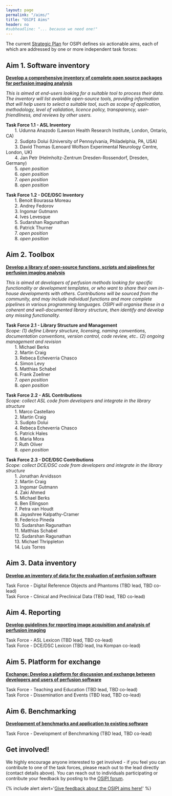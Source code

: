 ```yaml
---
layout: page
permalink: "/aims/"
title: "OSIPI Aims"
header: no
#subheadline: "... because we need one!"
---
```


The current [Strategic Plan](https://drive.google.com/file/d/14XZYB59W2rn5NIMBKEwdzht23WLa3zzN/view) for OSIPI defines six actionable aims, each of which are addressed by one or more independent task forces:


**Aim 1. Software inventory**
-----------------------------

[**Develop a comprehensive inventory of complete open source packages for perfusion imaging analysis**](/aims/software-inventory/) 

*This is aimed at end-users looking for a suitable tool to process their data. The inventory will list available open-source tools, providing information that will help users to select a suitable tool, such as scope of application, methodology, level of validation, licence policy, transparency, user-friendliness, and reviews by other users.*

   **Task Force 1.1 - ASL Inventory** <br/>
      &nbsp;&nbsp;&nbsp;&nbsp;&nbsp;&nbsp; 1. Udunna Anazodo (Lawson Health Research Institute, London, Ontario, CA) <br/>
      &nbsp;&nbsp;&nbsp;&nbsp;&nbsp;&nbsp; 2. Sudipto Dolui (University of Pennsylvania, Philadelphia, PA, USA) <br/>
      &nbsp;&nbsp;&nbsp;&nbsp;&nbsp;&nbsp; 3. David Thomas (Lenoard Wolfson Experimental Neurology Centre, London, UK) <br/>
      &nbsp;&nbsp;&nbsp;&nbsp;&nbsp;&nbsp; 4. Jan Petr (Helmholtz-Zentrum Dresden-Rossendorf, Dresden, Germany) <br/>
      &nbsp;&nbsp;&nbsp;&nbsp;&nbsp;&nbsp; 5. *open position* <br/>
      &nbsp;&nbsp;&nbsp;&nbsp;&nbsp;&nbsp; 6. *open position* <br/>
      &nbsp;&nbsp;&nbsp;&nbsp;&nbsp;&nbsp; 7. *open position* <br/>
      &nbsp;&nbsp;&nbsp;&nbsp;&nbsp;&nbsp; 8. *open position* <br/>
      
   **Task Force 1.2 - DCE/DSC Inventory** <br/>
      &nbsp;&nbsp;&nbsp;&nbsp;&nbsp;&nbsp; 1. Benoit Bourassa Moreau <br/>
      &nbsp;&nbsp;&nbsp;&nbsp;&nbsp;&nbsp; 2. Andrey Fedorov <br/>
      &nbsp;&nbsp;&nbsp;&nbsp;&nbsp;&nbsp; 3. Ingomar Gutmann <br/>
      &nbsp;&nbsp;&nbsp;&nbsp;&nbsp;&nbsp; 4. Ives Levesque <br/>
      &nbsp;&nbsp;&nbsp;&nbsp;&nbsp;&nbsp; 5. Sudarshan Ragunathan <br/>
      &nbsp;&nbsp;&nbsp;&nbsp;&nbsp;&nbsp; 6. Patrick Thurner <br/>
      &nbsp;&nbsp;&nbsp;&nbsp;&nbsp;&nbsp; 7. *open position* <br/>
      &nbsp;&nbsp;&nbsp;&nbsp;&nbsp;&nbsp; 8. *open position* <br/>
   

**Aim 2. Toolbox**
------------------

[**Develop a library of open-source functions, scripts and pipelines for perfusion imaging analysis**](/aims/toolbox/)

*This is aimed at developers of perfusion methods looking for specific functionality or development templates, or who want to share their own in-house developments with others. Contributions will be sourced from the community, and may include individual functions and more complete pipelines in various programming languages. OSIPI will organise these in a coherent and well-documented library structure, then identify and develop any missing functionality.*

   **Task Force 2.1 - Library Structure and Management** <br/>
   *Scope: (1) define Library structure, licensing, naming conventions, documentation conventions, version control, code      review, etc.. (2) ongoing management and revision* <br/>
      &nbsp;&nbsp;&nbsp;&nbsp;&nbsp;&nbsp; 1. Michael Berks <br/>
      &nbsp;&nbsp;&nbsp;&nbsp;&nbsp;&nbsp; 2. Martin Craig <br/>
      &nbsp;&nbsp;&nbsp;&nbsp;&nbsp;&nbsp; 3. Rebeca Echeverria Chasco <br/>
      &nbsp;&nbsp;&nbsp;&nbsp;&nbsp;&nbsp; 4. Simon Levy <br/>
      &nbsp;&nbsp;&nbsp;&nbsp;&nbsp;&nbsp; 5. Matthias Schabel <br/>
      &nbsp;&nbsp;&nbsp;&nbsp;&nbsp;&nbsp; 6. Frank Zoellner <br/>
      &nbsp;&nbsp;&nbsp;&nbsp;&nbsp;&nbsp; 7. *open position* <br/>
      &nbsp;&nbsp;&nbsp;&nbsp;&nbsp;&nbsp; 8. *open position* <br/>
      
   **Task Force 2.2 - ASL Contributions** <br/>
   *Scope: collect ASL code from developers and integrate in the library structure* <br/>
      &nbsp;&nbsp;&nbsp;&nbsp;&nbsp;&nbsp; 1. Marco Castellaro <br/>
      &nbsp;&nbsp;&nbsp;&nbsp;&nbsp;&nbsp; 2. Martin Craig <br/>
      &nbsp;&nbsp;&nbsp;&nbsp;&nbsp;&nbsp; 3. Sudipto Dolui <br/>
      &nbsp;&nbsp;&nbsp;&nbsp;&nbsp;&nbsp; 4. Rebeca Echeverria Chasco <br/>
      &nbsp;&nbsp;&nbsp;&nbsp;&nbsp;&nbsp; 5. Patrick Hales <br/>
      &nbsp;&nbsp;&nbsp;&nbsp;&nbsp;&nbsp; 6. Maria Mora <br/>
      &nbsp;&nbsp;&nbsp;&nbsp;&nbsp;&nbsp; 7. Ruth Oliver <br/>
      &nbsp;&nbsp;&nbsp;&nbsp;&nbsp;&nbsp; 8. *open position* <br/>
      
   **Task Force 2.3 - DCE/DSC Contributions** <br/>
   *Scope: collect DCE/DSC code from developers and integrate in the library structure* <br/>
      &nbsp;&nbsp;&nbsp;&nbsp;&nbsp;&nbsp; 1. Jonathan Arvidsson <br/>
      &nbsp;&nbsp;&nbsp;&nbsp;&nbsp;&nbsp; 2. Martin Craig <br/>
      &nbsp;&nbsp;&nbsp;&nbsp;&nbsp;&nbsp; 3. Ingomar Gutmann <br/>
      &nbsp;&nbsp;&nbsp;&nbsp;&nbsp;&nbsp; 4. Zaki Ahmed <br/>
      &nbsp;&nbsp;&nbsp;&nbsp;&nbsp;&nbsp; 5. Michael Berks <br/>
      &nbsp;&nbsp;&nbsp;&nbsp;&nbsp;&nbsp; 6. Ben Ellingson <br/>
      &nbsp;&nbsp;&nbsp;&nbsp;&nbsp;&nbsp; 7. Petra van Houdt <br/>
      &nbsp;&nbsp;&nbsp;&nbsp;&nbsp;&nbsp; 8. Jayashree Kalpathy-Cramer <br/>
      &nbsp;&nbsp;&nbsp;&nbsp;&nbsp;&nbsp; 9. Federico Pineda <br/>
      &nbsp;&nbsp;&nbsp;&nbsp;&nbsp;&nbsp; 10. Sudarshan Ragunathan <br/>
      &nbsp;&nbsp;&nbsp;&nbsp;&nbsp;&nbsp; 11. Matthias Schabel <br/>
      &nbsp;&nbsp;&nbsp;&nbsp;&nbsp;&nbsp; 12. Sudarshan Ragunathan <br/>
      &nbsp;&nbsp;&nbsp;&nbsp;&nbsp;&nbsp; 13. Michael Thrippleton <br/>
      &nbsp;&nbsp;&nbsp;&nbsp;&nbsp;&nbsp; 14. Luis Torres <br/>  

**Aim 3. Data inventory**
-------------------------

[**Develop an inventory of data for the evaluation of perfusion software**](/aims/data-inventory/) 

   Task Force - Digital Reference Objects and Phantoms (TBD lead, TBD co-lead)<br/>
   Task Force - Clinical and Preclinical Data (TBD lead, TBD co-lead)
   

**Aim 4. Reporting**
--------------------

[**Develop guidelines for reporting image acquisition and analysis of perfusion imaging**](/aims/reporting-guidelines/) 

   Task Force - ASL Lexicon (TBD lead, TBD co-lead)<br/>
   Task Force - DCE/DSC Lexicon (TBD lead, Ina Kompan co-lead)


**Aim 5. Platform for exchange**
--------------------------------

[**Exchange: Develop a platform for discussion and exchange between developers and users of perfusion software**](/aims/exchange/) 

   Task Force - Teaching and Education (TBD lead, TBD co-lead)<br/>
   Task Force - Dissemination and Events (TBD lead, TBD co-lead)


**Aim 6. Benchmarking**
-----------------------

[**Development of benchmarks and application to existing software**](/aims/benchmarking/)

   Task Force - Development of Benchmarking (TBD lead, TBD co-lead)<br/>


**Get involved!**
-----------------

We highly encourage anyone interested to get involved - if you feel you can contribute to one of the task forces, please reach out to the lead directly (contact details above). You can reach out to individuals participating or contribute your feedback by posting to the [OSIPI forum](https://groups.google.com/forum/#!forum/open-source-initiative-for-perfusion-imaging).

{% include alert alert='<a href="https://docs.google.com/document/d/10OhbXTRGPuToYLy-cFof9TreX0DS_yhs_8wJeIw5SIU/edit">Give feedback about the OSIPI aims here!</a>' %}
